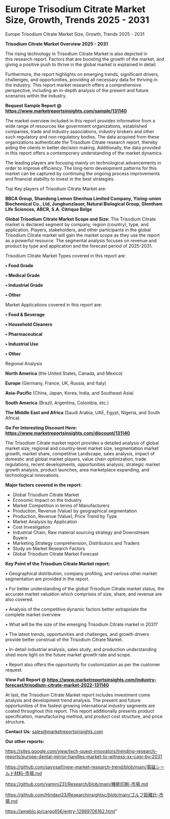 # Europe Trisodium Citrate Market Size, Growth, Trends 2025 - 2031
 Europe Trisodium Citrate Market Size, Growth, Trends 2025 - 2031

<Strong> Trisodium Citrate Market Overview 2025 - 2031</strong>

The rising technology in Trisodium Citrate Market is also depicted in this research report. Factors that are boosting the growth of the market, and giving a positive push to thrive in the global market is explained in detail.

Furthermore, the report highlights on emerging trends, significant drivers, challenges, and opportunities, providing all necessary data for thriving in the industry. This report market research offers a comprehensive perspective, including an in-depth analysis of the present and future scenarios within the industry.

<strong>Request Sample Report @ <a href=https://www.marketreportsinsights.com/sample/131140>https://www.marketreportsinsights.com/sample/131140</a></strong>

The market overview included in this report provides information from a wide range of resources like government organizations, established companies, trade and industry associations, industry brokers and other such regulatory and non-regulatory bodies. The data acquired from these organizations authenticate the Trisodium Citrate research report, thereby aiding the clients in better decision making. Additionally, the data provided in this report offers a contemporary understanding of the market dynamics.

The leading players are focusing mainly on technological advancements in order to improve efficiency. The long-term development patterns for this market can be captured by continuing the ongoing process improvements and financial stability to invest in the best strategies.

Top Key players of Trisodium Citrate Market are:

<strong>BBCA Group, Shandong Lemon Shenhua Limited Company, Yixing-union Biochemical Co., Ltd, Jungbunzlauer, Natural Biological Group, Glentham Life Sciences, ABCR, S.A. Citrique Belge</strong>

<strong><b>Global Trisodium Citrate Market Scope and Size:</b></strong>
The Trisodium Citrate market is declared segment by company, region (country), type, and application. Players, stakeholders, and other participants in the global Trisodium Citrate market will gain the market scope as they use the report as a powerful resource. The segmental analysis focuses on revenue and product by type and application and the forecast period of 2025-2031.

Trisodium Citrate Market Types covered in this report are:

<strong>• Food Grade

• Medical Grade

• Industrial Grade

• Other</strong>

Market Applications covered in this report are:

<strong>• Food & Beverage

• Household Cleaners

• Pharmaceutical

• Industrial Use

• Other</strong> 

Regional Analysis

<strong>North America</strong> (the United States, Canada, and Mexico)

<strong>Europe</strong> (Germany, France, UK, Russia, and Italy)

<strong>Asia-Pacific</strong> (China, Japan, Korea, India, and Southeast Asia)

<strong>South America</strong> (Brazil, Argentina, Colombia, etc.)

<strong>The Middle East and Africa</strong> (Saudi Arabia, UAE, Egypt, Nigeria, and South Africa)

<strong>Go For Interesting Discount Here: <a href=https://www.marketreportsinsights.com/discount/131140>https://www.marketreportsinsights.com/discount/131140</a></strong>

The Trisodium Citrate market report provides a detailed analysis of global market size, regional and country-level market size, segmentation market growth, market share, competitive Landscape, sales analysis, impact of domestic and global market players, value chain optimization, trade regulations, recent developments, opportunities analysis, strategic market growth analysis, product launches, area marketplace expanding, and technological innovations.

<strong><b>Major factors covered in the report:</b></strong>
<ul>
  <li>Global Trisodium Citrate Market </li>
  <li>Economic Impact on the Industry</li>
  <li>Market Competition in terms of Manufacturers</li>
  <li>Production, Revenue (Value) by geographical segmentation</li>
  <li>Production, Revenue (Value), Price Trend by Type</li>
  <li>Market Analysis by Application</li>
  <li>Cost Investigation</li>
  <li>Industrial Chain, Raw material sourcing strategy and Downstream Buyers</li>
  <li>Marketing Strategy comprehension, Distributors and Traders</li>
  <li>Study on Market Research Factors</li>
  <li>Global Trisodium Citrate Market Forecast</li>
</ul>

<strong><b>Key Point of the Trisodium Citrate Market report:</b></strong>

• Geographical distribution, company profiling, and various other market segmentation are provided in the report.

• For better understanding of the global Trisodium Citrate market status, the accurate market valuation which comprises of size, share, and revenue are also covered.

• Analysis of the competitive dynamic factors better extrapolate the complete market overview

• What will be the size of the emerging Trisodium Citrate market in 2031?

• The latest trends, opportunities and challenges, and growth drivers provide better construal of the Trisodium Citrate Market.

• In-detail industrial analysis, sales study, and production understanding shed more light on the future market growth rate and scope.

• Report also offers the opportunity for customization as per the customer request.

<strong><b>View Full Report @ <a href=https://www.marketreportsinsights.com/industry-forecast/trisodium-citrate-market-2022-131140>https://www.marketreportsinsights.com/industry-forecast/trisodium-citrate-market-2022-131140</a></b></strong>


At last, the Trisodium Citrate Market report includes investment come analysis and development trend analysis. The present and future opportunities of the fastest growing international industry segments are coated throughout this report. This report additionally presents product specification, manufacturing method, and product cost structure, and price structure.

<strong>Contact Us:</strong>
sales@marketreportsinsights.com

<strong>Our other reports:</strong>

<a href=https://sites.google.com/view/tech-quest-innovators/trending-research-reports/europe-dental-mirror-handles-market-to-witness-xx-cagr-by-2031>https://sites.google.com/view/tech-quest-innovators/trending-research-reports/europe-dental-mirror-handles-market-to-witness-xx-cagr-by-2031</a>

<a href=https://github.com/sayysaif/new-market-research-trend/blob/main/電磁シールド材料-市場.md>https://github.com/sayysaif/new-market-research-trend/blob/main/電磁シールド材料-市場.md</a>

<a href=https://github.com/yamini231/Research/blob/main/機能印刷-市場.md>https://github.com/yamini231/Research/blob/main/機能印刷-市場.md</a>

<a href=https://github.com/Hindavi23/Researchinsightsc/blob/main/ゴルフ距離計-市場.md>https://github.com/Hindavi23/Researchinsightsc/blob/main/ゴルフ距離計-市場.md</a>

<a href=https://ameblo.jp/cargo656/entry-12889706162.html>https://ameblo.jp/cargo656/entry-12889706162.html</a>"
